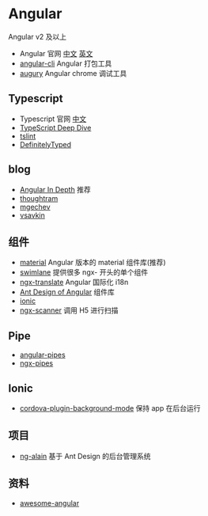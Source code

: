 # Angular

Angular v2 及以上

- Angular 官网 [中文](https://angular.cn/) [英文](https://angular.io)
- [angular-cli](https://github.com/angular/angular-cli/wiki) Angular 打包工具
- [augury](https://augury.angular.io/) Angular chrome 调试工具

## Typescript

- Typescript 官网 [中文](https://www.tslang.cn/)
- [TypeScript Deep Dive](https://legacy.gitbook.com/book/basarat/typescript/details)
- [tslint](https://palantir.github.io/tslint/)
- [DefinitelyTyped](https://github.com/DefinitelyTyped/DefinitelyTyped)

## blog

- [Angular In Depth](https://blog.angularindepth.com/tagged/angular) 推荐
- [thoughtram](https://blog.thoughtram.io/categories/angular-2/)
- [mgechev](https://blog.mgechev.com/)
- [vsavkin](https://vsavkin.com/) 

## 组件

- [material](https://material.angular.io/) Angular 版本的 material 组件库(推荐)
- [swimlane](https://github.com/swimlane) 提供很多 ngx- 开头的单个组件
- [ngx-translate](https://github.com/ngx-translate/core) Angular 国际化 i18n
- [Ant Design of Angular](https://ng.ant.design/docs/introduce/zh) 组件库
- [ionic](https://ionicframework.com/docs/)
- [ngx-scanner](https://github.com/zxing-js/ngx-scanner) 调用 H5 进行扫描

## Pipe

- [angular-pipes](https://github.com/fknop/angular-pipes)
- [ngx-pipes](https://github.com/danrevah/ngx-pipes)

## Ionic

- [cordova-plugin-background-mode](https://github.com/katzer/cordova-plugin-background-mode) 保持 app 在后台运行

## 项目

- [ng-alain](https://ng-alain.com/) 基于 Ant Design 的后台管理系统

## 资料

- [awesome-angular](https://github.com/PatrickJS/awesome-angular)







